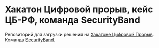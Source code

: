 # Хакатон Цифровой прорыв, кейс ЦБ-РФ, команда SecurityBand
Репозиторий для загрузки решения на [Хакатоне Цифровой Прорыв](https://hacks-ai.ru/). Команда [SecurityBand](https://security-band.com/).
